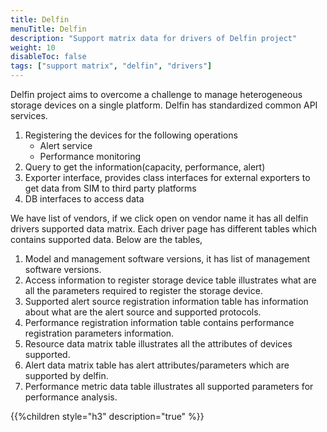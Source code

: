 ```yaml
---
title: Delfin
menuTitle: Delfin
description: "Support matrix data for drivers of Delfin project"
weight: 10
disableToc: false
tags: ["support matrix", "delfin", "drivers"] 
---
```


Delfin project aims to overcome a challenge to manage heterogeneous storage devices on a single platform.
Delfin has standardized common API services. 

 1) Registering the devices for the following operations
    * Alert service
    * Performance monitoring 
 2) Query to get the information(capacity, performance, alert) 
 3) Exporter interface, provides class interfaces for external exporters to get data from SIM to third party platforms
 4) DB interfaces to access data

We have list of vendors, if we click open on vendor name it has all delfin drivers supported data matrix.
Each driver page has different tables which contains supported data. Below are the tables,


 1) Model and management software versions, it has list of management software versions.
 2) Access information to register storage device table illustrates what are all the parameters required to register the storage device.
 3) Supported alert source registration information table has information about what are the alert source and supported protocols.
 4) Performance registration information table contains performance registration parameters information.
 5) Resource data matrix table illustrates all the attributes of devices supported.
 6) Alert data matrix table has alert attributes/parameters which are supported by delfin.
 7) Performance metric data table illustrates all supported parameters for performance analysis.

{{%children style="h3" description="true" %}}  